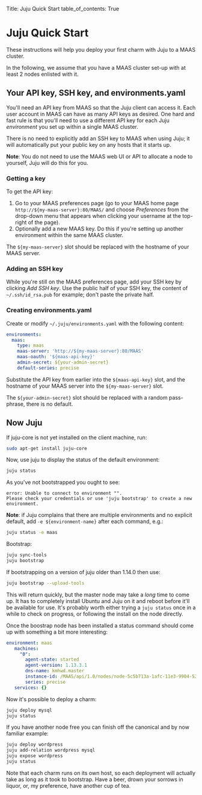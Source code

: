Title: Juju Quick Start
table_of_contents: True

# Juju Quick Start

These instructions will help you deploy your first charm with Juju to a MAAS
cluster.

In the following, we assume that you have a MAAS cluster set-up with at least 2
nodes enlisted with it.

## Your API key, SSH key, and environments.yaml

You'll need an API key from MAAS so that the Juju client can access it. Each
user account in MAAS can have as many API keys as desired. One hard and fast
rule is that you'll need to use a different API key for each Juju *environment*
you set up within a single MAAS cluster.

There is no need to explicitly add an SSH key to MAAS when using Juju; it will
automatically put your public key on any hosts that it starts up.

**Note**: You do not need to use the MAAS web UI or API to allocate a node to
yourself, Juju will do this for you.

### Getting a key

To get the API key:

1. Go to your MAAS preferences page (go to your MAAS home page
   `http://${my-maas-server}:80/MAAS/` and choose *Preferences* from the
   drop-down menu that appears when clicking your username at the top-right
   of the page).
1. Optionally add a new MAAS key. Do this if you're setting up another
   environment within the same MAAS cluster.

The `${my-maas-server}` slot should be replaced with the hostname of your MAAS
server.

### Adding an SSH key

While you're still on the MAAS preferences page, add your SSH key by clicking
*Add SSH key*. Use the public half of your SSH key, the content of
`~/.ssh/id_rsa.pub` for example; don't paste the private half.

### Creating environments.yaml

Create or modify `~/.juju/environments.yaml` with the following content:

```yaml
environments:
  maas:
    type: maas
    maas-server: 'http://${my-maas-server}:80/MAAS'
    maas-oauth: '${maas-api-key}'
    admin-secret: ${your-admin-secret}
    default-series: precise
```

Substitute the API key from earlier into the `${maas-api-key}` slot, and the
hostname of your MAAS server into the `${my-maas-server}` slot.

The `${your-admin-secret}` slot should be replaced with a random pass-phrase,
there is no default.

## Now Juju

If juju-core is not yet installed on the client machine, run:

```bash
sudo apt-get install juju-core
```

Now, use juju to display the status of the default environment:

```bash
juju status
```

As you've not bootstrapped you ought to see:

```no-highlight
error: Unable to connect to environment "".
Please check your credentials or use 'juju bootstrap' to create a new environment.
```

**Note**: if Juju complains that there are multiple environments and no
explicit default, add `-e ${environment-name}` after each command, e.g.:

```bash
juju status -e maas
```

Bootstrap:

```bash
juju sync-tools
juju bootstrap
```

If bootstrapping on a version of juju older than 1.14.0 then use:

```bash
juju bootstrap --upload-tools
```

This will return quickly, but the master node may take a *long* time to come
up. It has to completely install Ubuntu and Juju on it and reboot before it'll
be available for use. It's probably worth either trying a `juju status` once
in a while to check on progress, or following the install on the node
directly.

Once the boostrap node has been installed a status command should come up with
something a bit more interesting:

```yaml
environment: maas
   machines:
     "0":
       agent-state: started
       agent-version: 1.13.3.1
       dns-name: kmhwd.master
       instance-id: /MAAS/api/1.0/nodes/node-5c5b713a-1afc-11e3-9904-525400123456/
       series: precise
   services: {}
```

Now it's possible to deploy a charm:

```bash
juju deploy mysql
juju status
```

If you have another node free you can finish off the canonical and by now
familiar example:

```bash
juju deploy wordpress
juju add-relation wordpress mysql
juju expose wordpress
juju status
```

Note that each charm runs on its own host, so each deployment will actually
take as long as it took to bootstrap. Have a beer, drown your sorrows in
liquor, or, my preference, have another cup of tea.
